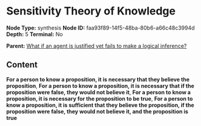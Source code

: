 # Sensitivity Theory of Knowledge

**Node Type:** synthesis
**Node ID:** faa93f89-14f5-48ba-80b6-a66c48c3994d
**Depth:** 5
**Terminal:** No

**Parent:** [What if an agent is justified yet fails to make a logical inference?](what-if-an-agent-is-justified-yet-fails-to-make-a-logical-inference-antithesis-a68fbc67-64bf-48a9-82da-946fa956791f.md)

## Content

**For a person to know a proposition, it is necessary that they believe the proposition**, **For a person to know a proposition, it is necessary that if the proposition were false, they would not believe it**, **For a person to know a proposition, it is necessary for the proposition to be true**, **For a person to know a proposition, it is sufficient that they believe the proposition, if the proposition were false, they would not believe it, and the proposition is true**
